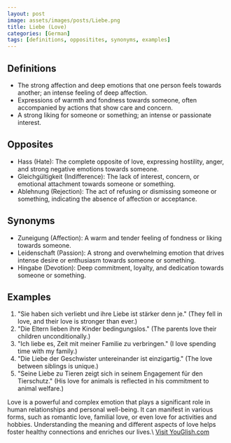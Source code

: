 ```yaml
---
layout: post
image: assets/images/posts/Liebe.png
title: Liebe (Love)
categories: [German]
tags: [definitions, oppositites, synonyms, examples]
---
```


## Definitions
- The strong affection and deep emotions that one person feels towards another; an intense feeling of deep affection.
- Expressions of warmth and fondness towards someone, often accompanied by actions that show care and concern.
- A strong liking for someone or something; an intense or passionate interest.

## Opposites
- Hass (Hate): The complete opposite of love, expressing hostility, anger, and strong negative emotions towards someone.
- Gleichgültigkeit (Indifference): The lack of interest, concern, or emotional attachment towards someone or something.
- Ablehnung (Rejection): The act of refusing or dismissing someone or something, indicating the absence of affection or acceptance.

## Synonyms
- Zuneigung (Affection): A warm and tender feeling of fondness or liking towards someone.
- Leidenschaft (Passion): A strong and overwhelming emotion that drives intense desire or enthusiasm towards someone or something.
- Hingabe (Devotion): Deep commitment, loyalty, and dedication towards someone or something.

## Examples
1. "Sie haben sich verliebt und ihre Liebe ist stärker denn je." (They fell in love, and their love is stronger than ever.)
2. "Die Eltern lieben ihre Kinder bedingungslos." (The parents love their children unconditionally.)
3. "Ich liebe es, Zeit mit meiner Familie zu verbringen." (I love spending time with my family.)
4. "Die Liebe der Geschwister untereinander ist einzigartig." (The love between siblings is unique.)
5. "Seine Liebe zu Tieren zeigt sich in seinem Engagement für den Tierschutz." (His love for animals is reflected in his commitment to animal welfare.)

Love is a powerful and complex emotion that plays a significant role in human relationships and personal well-being. It can manifest in various forms, such as romantic love, familial love, or even love for activities and hobbies. Understanding the meaning and different aspects of love helps foster healthy connections and enriches our lives.\ <a id="yg-widget-0" class="youglish-widget" data-query="Liebe" data-lang="german" data-components="8412" data-auto-start="0" data-bkg-color="theme_light" data-title="How%20to%20pronounce%20Liebe%20in%20German"  rel="nofollow" href="https://youglish.com">Visit YouGlish.com</a><script async src="https://youglish.com/public/emb/widget.js" charset="utf-8"></script>